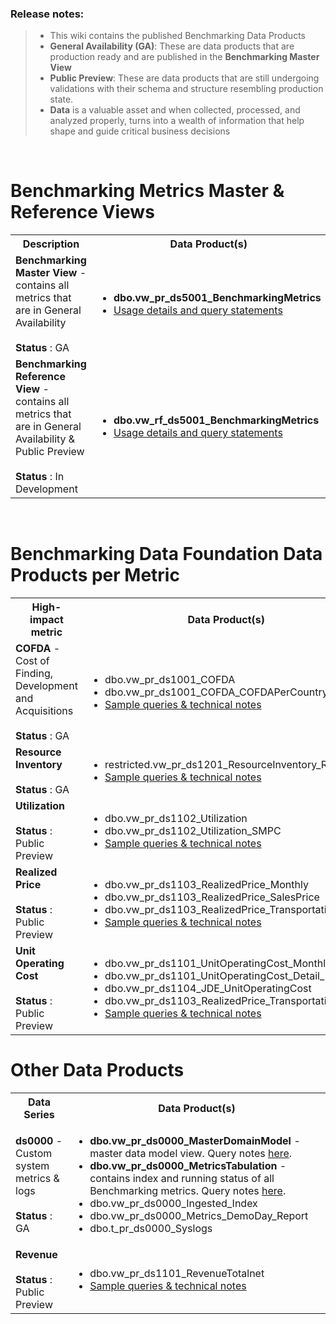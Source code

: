 ### Release notes:
>- This wiki contains the published Benchmarking Data Products
>- **General Availability (GA)**: These are data products that are production ready and are published in the **Benchmarking Master View**
>- **Public Preview**: These are data products that are still undergoing validations with their schema and structure resembling production state.
>- **Data** is a valuable asset and when collected, processed, and analyzed properly, turns into a wealth of information that help shape and guide critical business decisions 


<br />

# Benchmarking Metrics Master & Reference Views

<table>
  <tbody>
    <tr>
      <th ><b>Description</b></th>
      <th><b>Data Product(s)</b></th>
    </tr>
    <tr>
      <td><b>Benchmarking Master View </b> - contains all metrics that are in General Availability <br /><br /><b>Status</b> : GA
</td>
      <td>
        <ul>
          <li><b>dbo.vw_pr_ds5001_BenchmarkingMetrics</b></li>

<li><a href="https://dev.azure.com/chevron/LeadingPerformance/_workitems/edit/2174587" target="_blank">Usage details and query statements</a></li>
        </ul>
     </td>
    </tr>
  <tr>
      <td><b>Benchmarking Reference View </b> - contains all metrics that are in General Availability & Public Preview <br /><br /><b>Status</b> : In Development
</td>
      <td>
        <ul>
          <li><b>dbo.vw_rf_ds5001_BenchmarkingMetrics</b></li>

<li><a href="https://dev.azure.com/chevron/LeadingPerformance/_workitems/edit/2174609" target="_blank">Usage details and query statements</a></li>
        </ul>
     </td>
    </tr>
</table>
<br />

# Benchmarking Data Foundation Data Products per Metric

<table>
  <tbody>
    <tr>
      <th ><b>High-impact metric</b></th>
      <th><b>Data Product(s)</b></th>
    </tr>
    <tr>
      <td><b>COFDA</b> - Cost of Finding, Development and Acquisitions <br /><br /><b>Status</b> : GA

</td>
      <td>
        <ul>
          <li>dbo.vw_pr_ds1001_COFDA</li>
          <li>dbo.vw_pr_ds1001_COFDA_COFDAPerCountry</li>
<li><a href="https://dev.azure.com/chevron/LeadingPerformance/_workitems/edit/1936027" target="_blank">Sample queries & technical notes</a></li>
        </ul>
     </td>
    </tr>
    <tr>
      <td><b>Resource Inventory</b> <br /><br /> <b>Status</b> : GA</td>
      <td>
      <ul>
      <li>restricted.vw_pr_ds1201_ResourceInventory_Reserves</li>
<li><a href="https://dev.azure.com/chevron/LeadingPerformance/_workitems/edit/2104783" target="_blank">Sample queries & technical notes</a></li>
      </ul>
     </td>
    </tr>
    <tr>
      <td><b>Utilization</b><br /><br /> <b>Status</b> : Public Preview</td>
      <td>
     <ul>
     <li>dbo.vw_pr_ds1102_Utilization</li>
     <li>dbo.vw_pr_ds1102_Utilization_SMPC</li>
     <li><a href="https://dev.azure.com/chevron/LeadingPerformance/_workitems/edit/2034607" target="_blank">Sample queries & technical notes</a></li>
     </ul>
   </td>
    </tr>
    <tr>
      <td>
        <b>Realized Price</b><br /><br /> <b>Status</b> : Public Preview
      </td>
      <td>
      <ul>
          <li>dbo.vw_pr_ds1103_RealizedPrice_Monthly</li>
          <li>dbo.vw_pr_ds1103_RealizedPrice_SalesPrice</li>
<li>dbo.vw_pr_ds1103_RealizedPrice_TransportationCost</li>
 <li><a href="https://dev.azure.com/chevron/LeadingPerformance/_workitems/edit/1970502" target="_blank">Sample queries & technical notes</a></li>
        </ul>
     </td>
    </tr>
 <tr>
      <td>
        <b>Unit Operating Cost</b><br /><br /> <b>Status</b> : Public Preview
      </td>
      <td>
      <ul>
          <li>dbo.vw_pr_ds1101_UnitOperatingCost_Monthly</li>
          <li>dbo.vw_pr_ds1101_UnitOperatingCost_Detail_Monthly</li>
<li>dbo.vw_pr_ds1104_JDE_UnitOperatingCost</li>
<li>dbo.vw_pr_ds1103_RealizedPrice_TransportationCost</li>
 <li><a href="https://dev.azure.com/chevron/LeadingPerformance/_workitems/edit/1989034" target="_blank">Sample queries & technical notes</a></li>
        </ul>
     </td>
    </tr>
  </tbody>
</table>

# Other Data Products

<table>
  <tbody>
    <tr>
      <th ><b>Data Series</b></th>
      <th><b>Data Product(s)</b></th>
    </tr>
    <tr>
      <td><b>ds0000</b> - Custom system metrics & logs <br /><br /><b>Status</b> : GA

</td>
      <td>
        <ul>
          <li><b>dbo.vw_pr_ds0000_MasterDomainModel</b> - master data model view. Query notes <a href='https://dev.azure.com/chevron/LeadingPerformance/_workitems/edit/2174595' target=_blank>here</a>.</li>
          <li><b>dbo.vw_pr_ds0000_MetricsTabulation</b> - contains index and running status of all Benchmarking metrics. Query notes <a href='https://dev.azure.com/chevron/LeadingPerformance/_workitems/edit/2174599' target=_blank>here</a>.</li>
          <li>dbo.vw_pr_ds0000_Ingested_Index</li>
          <li>dbo.vw_pr_ds0000_Metrics_DemoDay_Report</li>
<li>dbo.t_pr_ds0000_Syslogs</li>
        </ul>
    <tr>
      <td><b>Revenue</b> <br /><br /> <b>Status</b> : Public Preview</td>
      <td>
      <ul>
      <li>dbo.vw_pr_ds1101_RevenueTotalnet</li>
<li><a href="https://dev.azure.com/chevron/LeadingPerformance/_workitems/edit/1947733" target="_blank">Sample queries & technical notes</a></li>
      </ul>
     </td>
    </tr>
    
  </tbody>
</table>